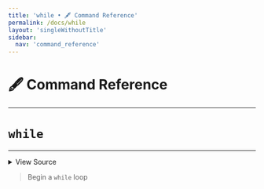 ```yaml
---
title: 'while • 🖋️ Command Reference'
permalink: /docs/while
layout: 'singleWithoutTitle'
sidebar:
  nav: 'command_reference'
---
```


# 🖋️ Command Reference

---

# `while`

---



<details>
  <summary>View Source</summary>

{% highlight sh %}

!fn --shellpen-private writeDSL writeln "while $*"
!fn --shellpen-private writeDSL writeln "do"
!fn --shellpen-private writeDSL --push "done"
{% endhighlight %}

</details>



> Begin a `while` loop







